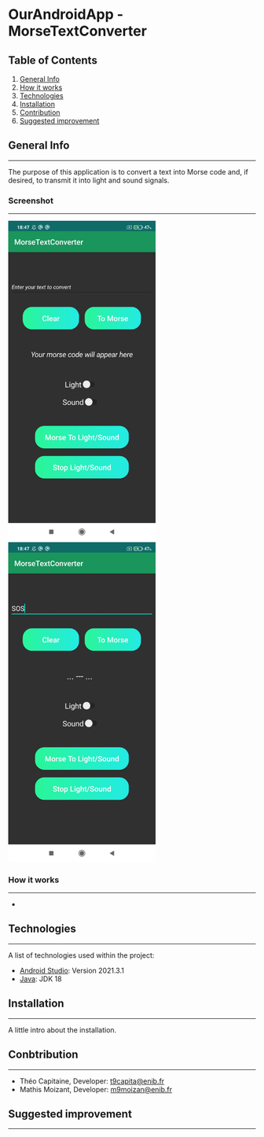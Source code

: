 # OurAndroidApp - MorseTextConverter

## Table of Contents

1. [General Info](#general-info)
2. [How it works](#rules-of-the-game)
3. [Technologies](#technologies)
4. [Installation](#installation)
5. [Contribution](#contribution)
6. [Suggested improvement](#suggested-improvement)

## General Info

---

The purpose of this application is to convert a text into Morse code and, if desired, to transmit it into light and sound signals.

### Screenshot

---

<p float="left">
    <img src="screenshots/screen1.jpg" alt="Image" width="300"/>
    <img src="screenshots/screen2.jpg" alt="Image" width="300"/>
</p>

### How it works

---

-

## Technologies

---

A list of technologies used within the project:

-   [Android Studio](https://developer.android.com/studio): Version 2021.3.1
-   [Java](https://www.java.com/fr): JDK 18

## Installation

---

A little intro about the installation.

## Conbtribution

---

-   Théo Capitaine, Developer: t9capita@enib.fr
-   Mathis Moizant, Developer: m9moizan@enib.fr

## Suggested improvement

---
